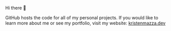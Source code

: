 Hi there 👋

GitHub hosts the code for all of my personal projects. If you would like to learn more about me or see my portfolio, visit my website: [kristenmazza.dev](https://kristenmazza.dev/) 
